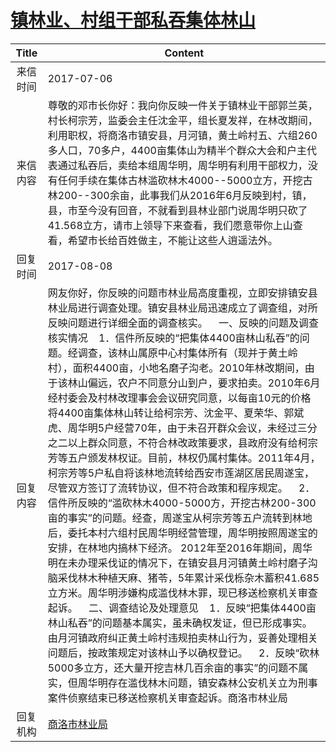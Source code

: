 # <a href="http://www.shangluo.gov.cn/zmhd/ldxxxx.jsp?urltype=leadermail.LeaderMailContentUrl&wbtreeid=1112&leadermailid=4231">镇林业、村组干部私吞集体林山</a>
| Title |                                                                                                                                                                                                                                                                                                                                                                                                           Content                                                                                                                                                                                                                                                                                                                                                                                                           |
|:-----:|-----------------------------------------------------------------------------------------------------------------------------------------------------------------------------------------------------------------------------------------------------------------------------------------------------------------------------------------------------------------------------------------------------------------------------------------------------------------------------------------------------------------------------------------------------------------------------------------------------------------------------------------------------------------------------------------------------------------------------------------------------------------------------------------------------------------------------|
| 来信时间  | 2017-07-06                                                                                                                                                                                                                                                                                                                                                                                                                                                                                                                                                                                                                                                                                                                                                                                                                  |
| 来信内容  | 尊敬的邓市长你好：我向你反映一件关于镇林业干部郭兰英，村长柯宗芳，监委会主任沈金平，组长夏发祥，在林改期间，利用职权，将商洛市镇安县，月河镇，黄土岭村五、六组260多人口，70多户，4400亩集体山为精半个群众大会和户主代表通过私吞后，卖给本组周华明，周华明有利用干部权力，没有任何手续在集体古林滥砍林木4000--5000立方，开挖古林200--300余亩，此事我们从2016年6月反映到村，镇，县，市至今没有回音，不就看到县林业部门说周华明只砍了41.568立方，请市上领导下来查看，我们愿意带你上山查看，希望市长给百姓做主，不能让这些人逍遥法外。                                                                                                                                                                                                                                                                                                                                                                                                                                                                                                                                        |
| 回复时间  | 2017-08-08                                                                                                                                                                                                                                                                                                                                                                                                                                                                                                                                                                                                                                                                                                                                                                                                                  |
| 回复内容  | 网友你好，你反映的问题市林业局高度重视，立即安排镇安县林业局进行调查处理。镇安县林业局迅速成立了调查组，对所反映问题进行详细全面的调查核实。    一、反映的问题及调查核实情况    1．信件所反映的“把集体4400亩林山私吞”的问题。经调查，该林山属原中心村集体所有（现并于黄土岭村），面积4400亩，小地名磨子沟老。2010年林改期间，由于该林山偏远，农户不同意分山到户，要求拍卖。2010年6月经村委会及村林改理事会会议研究同意，以每亩10元的价格将4400亩集体林山转让给柯宗芳、沈金平、夏荣华、郭斌虎、周华明5户经营70年，由于未召开群众会议，未经过三分之二以上群众同意，不符合林改政策要求，县政府没有给柯宗芳等五户颁发林权证。目前，林权仍属村集体。2011年4月，柯宗芳等5户私自将该林地流转给西安市莲湖区居民周遂宝，尽管双方签订了流转协议，但不符合政策和程序规定。    2．信件所反映的“滥砍林木4000-5000方，开挖古林200-300亩的事实”的问题。经查，周遂宝从柯宗芳等五户流转到林地后，委托本村六组村民周华明经营管理，周华明按照周遂宝的安排，在林地内搞林下经济。 2012年至2016年期间，周华明在未办理采伐证的情况下，在镇安县月河镇黄土岭村磨子沟脑采伐林木种植天麻、猪苓，5年累计采伐栎杂木蓄积41.685立方米。周华明涉嫌构成滥伐林木罪，现已移送检察机关审查起诉。    二、调查结论及处理意见    1．反映“把集体4400亩林山私吞”的问题基本属实，虽未确权发证，但已形成事实。由月河镇政府纠正黄土岭村违规拍卖林山行为，妥善处理相关问题后，按政策规定对该林山予以确权登记。    2．反映“砍林5000多立方，还大量开挖吉林几百余亩的事实”的问题不属实，但周华明存在滥伐林木问题，镇安森林公安机关立为刑事案件侦察结束已移送检察机关审查起诉。商洛市林业局 |
| 回复机构  | <a href="../../categories/agencies/商洛市林业局.md">商洛市林业局</a>                                                                                                                                                                                                                                                                                                                                                                                                                                                                                                                                                                                                                                                                                                                                                                    |